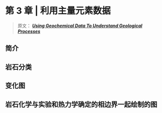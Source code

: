 # 第 3 章 | 利用主量元素数据

> 原文： [**_Using Geochemical Data To Understand Geological Processes_**](https://doi.org/10.1017/9781108777834 "利用地化数据原文链接")

## 简介

## 岩石分类

## 变化图

## 岩石化学与实验和热力学确定的相边界一起绘制的图
